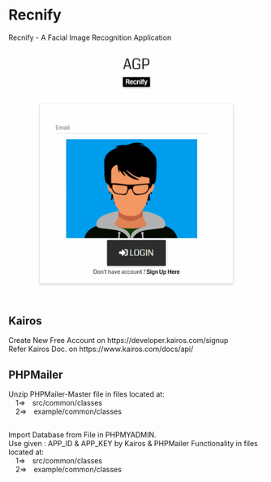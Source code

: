 # Recnify
Recnify - A Facial Image Recognition Application
![alt text](https://github.com/adi987123/Recnify/blob/master/images/git-main.jpg)
<h2>Kairos</h2>
Create New Free Account on https://developer.kairos.com/signup<br>
Refer Kairos Doc. on https://www.kairos.com/docs/api/
<h2>PHPMailer</h2>
Unzip PHPMailer-Master file
in files located at:<br>
&emsp;1=>&emsp;src/common/classes<br>
&emsp;2=>&emsp;example/common/classes
<h2></h2>
Import Database from File in PHPMYADMIN.<br>
Use given : APP_ID & APP_KEY by Kairos & PHPMailer Functionality in files located at:<br>
&emsp;1=>&emsp;src/common/classes<br>
&emsp;2=>&emsp;example/common/classes
